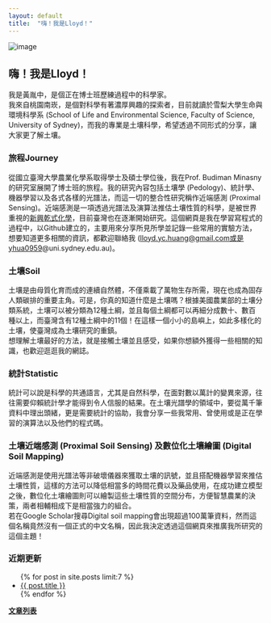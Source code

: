 ```yaml
---
layout: default
title:  "嗨！我是Lloyd！"
---  
```

![image](https://drive.google.com/uc?export=view&id=1YJlLbjGT_1JsY3ac1pIcpRgpcqzvl0K0)  

## 嗨！我是Lloyd！  
我是黃胤中，是個正在博士班歷練過程中的科學家。  
我來自桃園南崁，是個對科學有著濃厚興趣的探索者，目前就讀於雪梨大學生命與環境科學系 (School of Life and Environmental Science, Faculty of Science, University of Sydney)，而我的專業是土壤科學，希望透過不同形式的分享，讓大家更了解土壤。  
  
### 旅程Journey
從國立臺灣大學農業化學系取得學士及碩士學位後，我在Prof. Budiman Minasny的研究室展開了博士班的旅程。我的研究內容包括土壤學 (Pedology)、統計學、機器學習以及各式各樣的光譜法，而這一切的整合性研究稱作近端感測 (Proximal Sensing)。近端感測是一項透過光譜法及演算法推估土壤性質的科學，是被世界重視的<a href="https://www.fao.org/global-soil-partnership/glosolan/soil-analysis/dry-chemistry-spectroscopy/en/" target="_blank">新興乾式化學</a>，目前臺灣也在逐漸開始研究。這個網頁是我在學習寫程式的過程中，以Github建立的，主要用來分享所見所學並記錄一些常用的實驗方法，想要知道更多相關的資訊，都歡迎聯絡我 (lloyd.yc.huang@gmail.com或是yhua0959@uni.sydney.edu.au)。  
  
### 土壤Soil  
土壤是由母質化育而成的連續自然體，不僅乘載了萬物生存所需，現在也成為固存人類碳排的重要主角。可是，你真的知道什麼是土壤嗎？根據美國農業部的土壤分類系統，土壤可以被分類為12種土綱，並且每個土綱都可以再細分成數十、數百種以上，而臺灣含有12種土綱中的11個！在這樣一個小小的島嶼上，如此多樣化的土壤，使臺灣成為土壤研究的重鎮。  
想理解土壤最好的方法，就是接觸土壤並且感受，如果你想額外獲得一些相關的知識，也歡迎逛逛我的網誌。  
  
### 統計Statistic  
統計可以說是科學的共通語言，尤其是自然科學，在面對數以萬計的變異來源，往往需要仰賴統計學才能得到令人信服的結果。在土壤光譜學的領域中，要從萬千筆資料中理出頭緒，更是需要統計的協助，我會分享一些我常用、曾使用或是正在學習的演算法以及他們的程式碼。    
  
### 土壤近端感測 (Proximal Soil Sensing) 及數位化土壤繪圖 (Digital Soil Mapping)  
近端感測是使用光譜法等非破壞儀器來獲取土壤的訊號，並且搭配機器學習來推估土壤性質，這樣的方法可以降低相當多的時間花費以及藥品使用，在成功建立模型之後，數位化土壤繪圖則可以繪製這些土壤性質的空間分布，方便智慧農業的決策，兩者相輔相成下是相當強力的組合。  
若在Google Scholar搜尋Digital soil mapping會出現超過100萬筆資料，然而這個名稱竟然沒有一個正式的中文名稱，因此我決定透過這個網頁來推廣我所研究的這個主題！  
  
### 近期更新
<ul>
{% for post in site.posts limit:7 %}
   <li>
     <a href="{{ post.url }}">{{ post.title }}</a>
   </li>
{% endfor %}
</ul>
  
  
[**文章列表**](https://lloydychuang.github.io/categories/)


